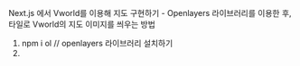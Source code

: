 Next.js 에서 Vworld를 이용해 지도 구현하기 - Openlayers 라이브러리를 이용한 후, 타일로 Vworld의 지도 이미지를 씌우는 방법 

1.  npm i ol     // openlayers 라이브러리 설치하기
2. 